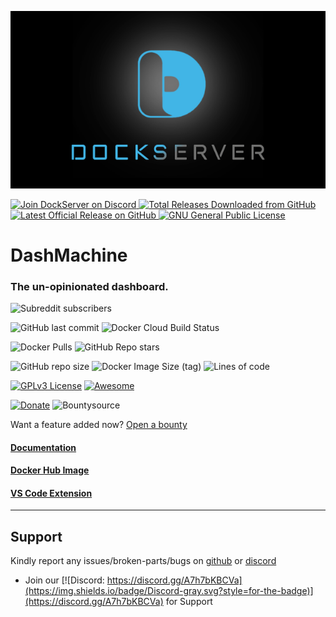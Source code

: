 ![Image of DockServer](/img/container_images/docker-dockserver.png)

<p align="left">
    <a href="https://discord.gg/FYSvu83caM">
        <img src="https://discord.com/api/guilds/830478558995415100/widget.png?label=Discord%20Server&logo=discord" alt="Join DockServer on Discord">
    </a>
        <a href="https://github.com/dockserver/dockserver/releases">
        <img src="https://img.shields.io/github/downloads/dockserver/dockserver/total?label=Total%20Downloads&logo=github" alt="Total Releases Downloaded from GitHub">
    </a>
    <a href="https://github.com/dockserver/dockserver/releases/latest">
        <img src="https://img.shields.io/github/v/release/dockserver/dockserver?include_prereleases&label=Latest%20Release&logo=github" alt="Latest Official Release on GitHub">
    </a>
    <a href="https://github.com/dockserver/dockserver/blob/master/LICENSE">
        <img src="https://img.shields.io/github/license/dockserver/dockserver?label=License&logo=gnu" alt="GNU General Public License">
    </a>
</p>


# DashMachine

### The un-opinionated dashboard.
![Subreddit subscribers](https://img.shields.io/reddit/subreddit-subscribers/dashmachine?style=social)

![GitHub last commit](https://img.shields.io/github/last-commit/rmountjoy92/dashmachine)
![Docker Cloud Build Status](https://img.shields.io/docker/cloud/build/rmountjoy/dashmachine)

![Docker Pulls](https://img.shields.io/docker/pulls/rmountjoy/dashmachine)
![GitHub Repo stars](https://img.shields.io/github/stars/rmountjoy92/dashmachine?style=social)

![GitHub repo size](https://img.shields.io/github/repo-size/rmountjoy92/dashmachine)
![Docker Image Size (tag)](https://img.shields.io/docker/image-size/rmountjoy/dashmachine/latest?label=Docker%20Image%20Size)
![Lines of code](https://img.shields.io/tokei/lines/github/rmountjoy92/dashmachine)

[![GPLv3 License](https://img.shields.io/badge/License-GPL%20v3-yellow.svg)](https://opensource.org/licenses/)
[![Awesome](https://cdn.rawgit.com/sindresorhus/awesome/d7305f38d29fed78fa85652e3a63e154dd8e8829/media/badge.svg)](https://github.com/sindresorhus/awesome)

[![Donate](https://img.shields.io/badge/$-support-ff69b4.svg?style=flat)](https://liberapay.com/rmountjoy) 
![Bountysource](https://img.shields.io/bountysource/team/dashmachine/activity)

Want a feature added now? [Open a bounty](https://www.bountysource.com/teams/dashmachine-app)

#### [Documentation](https://dashmachine7.wolf-house.net)

#### [Docker Hub Image](https://hub.docker.com/repository/docker/rmountjoy/dashmachine)

#### [VS Code Extension](https://marketplace.visualstudio.com/items?itemName=rmountjoy.dashmachine)

---

## Support

Kindly report any issues/broken-parts/bugs on [github](https://github.com/dockserver/dockserver/issues) or [discord](https://discord.gg/A7h7bKBCVa)

- Join our [![Discord: https://discord.gg/A7h7bKBCVa](https://img.shields.io/badge/Discord-gray.svg?style=for-the-badge)](https://discord.gg/A7h7bKBCVa) for Support
